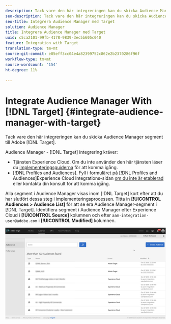 ```yaml
---
description: Tack vare den här integreringen kan du skicka Audience Manager segment till Target.
seo-description: Tack vare den här integreringen kan du skicka Audience Manager segment till Target.
seo-title: Integrera Audience Manager med Target
solution: Audience Manager
title: Integrera Audience Manager med Target
uuid: c5ca2101-99fb-4178-9839-3ec5b605c040
feature: Integration with Target
translation-type: tm+mt
source-git-commit: e05eff3cc04e4a82399752c862e2b2370286f96f
workflow-type: tm+mt
source-wordcount: '154'
ht-degree: 11%

---
```



# Integrate Audience Manager With [!DNL Target] {#integrate-audience-manager-with-target}

Tack vare den här integreringen kan du skicka Audience Manager segment till Adobe [!DNL Target].

Audience Manager - [!DNL Target] integrering kräver:

* Tjänsten [](https://docs.adobe.com/content/help/sv-SE/id-service/using/home.html)Experience Cloud. Om du inte använder den här tjänsten läser du [implementeringsguiderna](https://docs.adobe.com/content/help/en/id-service/using/implementation/implementation-guides.html) för att komma igång.
* [!DNL Profiles and Audiences]. Fyll i formuläret på [!DNL Profiles and Audiences]Experience Cloud Integrations-sidan [om du inte är etablerad](https://adobe.allegiancetech.com/cgi-bin/qwebcorporate.dll?idx=X8SVES) eller kontakta din konsult för att komma igång.

Alla segment i Audience Manager visas inom [!DNL Target] kort efter att du har slutfört dessa steg i implementeringsprocessen. Titta in **[!UICONTROL Audiences > Audience List]** för att se era Audience Manager-segment i [!DNL Target]. Identifiera segment i Audience Manager efter Experience Cloud i **[!UICONTROL Source]** kolumnen och efter `aam-integration-user@adobe.com` i **[!UICONTROL Modified]** kolumnen.

![](../assets/target.png)